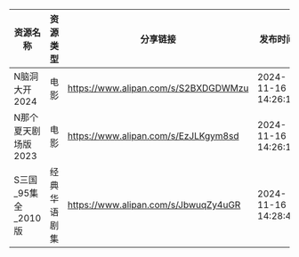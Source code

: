 | 资源名称           | 资源类型   | 分享链接                                 | 发布时间                |
| -------------- | ------ | ------------------------------------ | ------------------- |
| N脑洞大开2024      | 电影     | https://www.alipan.com/s/S2BXDGDWMzu | 2024-11-16 14:26:14 |
| N那个夏天剧场版2023   | 电影     | https://www.alipan.com/s/EzJLKgym8sd | 2024-11-16 14:26:11 |
| S三国_95集全_2010版 | 经典华语剧集 | https://www.alipan.com/s/JbwuqZy4uGR | 2024-11-16 14:28:41 |
